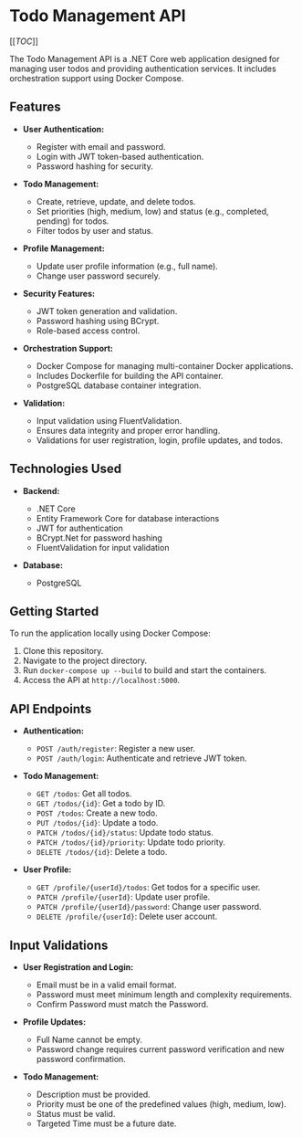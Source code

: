 # Todo Management API
[[_TOC_]]


The Todo Management API is a .NET Core web application designed for managing user todos and providing authentication services. It includes orchestration support using Docker Compose.

## Features

- **User Authentication:**
  - Register with email and password.
  - Login with JWT token-based authentication.
  - Password hashing for security.

- **Todo Management:**
  - Create, retrieve, update, and delete todos.
  - Set priorities (high, medium, low) and status (e.g., completed, pending) for todos.
  - Filter todos by user and status.

- **Profile Management:**
  - Update user profile information (e.g., full name).
  - Change user password securely.

- **Security Features:**
  - JWT token generation and validation.
  - Password hashing using BCrypt.
  - Role-based access control.

- **Orchestration Support:**
  - Docker Compose for managing multi-container Docker applications.
  - Includes Dockerfile for building the API container.
  - PostgreSQL database container integration.

- **Validation:**
  - Input validation using FluentValidation.
  - Ensures data integrity and proper error handling.
  - Validations for user registration, login, profile updates, and todos.

## Technologies Used

- **Backend:**
  - .NET Core
  - Entity Framework Core for database interactions
  - JWT for authentication
  - BCrypt.Net for password hashing
  - FluentValidation for input validation

- **Database:**
  - PostgreSQL

## Getting Started

To run the application locally using Docker Compose:

1. Clone this repository.
2. Navigate to the project directory.
3. Run `docker-compose up --build` to build and start the containers.
4. Access the API at `http://localhost:5000`.

## API Endpoints

- **Authentication:**
  - `POST /auth/register`: Register a new user.
  - `POST /auth/login`: Authenticate and retrieve JWT token.

- **Todo Management:**
  - `GET /todos`: Get all todos.
  - `GET /todos/{id}`: Get a todo by ID.
  - `POST /todos`: Create a new todo.
  - `PUT /todos/{id}`: Update a todo.
  - `PATCH /todos/{id}/status`: Update todo status.
  - `PATCH /todos/{id}/priority`: Update todo priority.
  - `DELETE /todos/{id}`: Delete a todo.

- **User Profile:**
  - `GET /profile/{userId}/todos`: Get todos for a specific user.
  - `PATCH /profile/{userId}`: Update user profile.
  - `PATCH /profile/{userId}/password`: Change user password.
  - `DELETE /profile/{userId}`: Delete user account.

## Input Validations

- **User Registration and Login:**
  - Email must be in a valid email format.
  - Password must meet minimum length and complexity requirements.
  - Confirm Password must match the Password.

- **Profile Updates:**
  - Full Name cannot be empty.
  - Password change requires current password verification and new password confirmation.

- **Todo Management:**
  - Description must be provided.
  - Priority must be one of the predefined values (high, medium, low).
  - Status must be valid.
  - Targeted Time must be a future date.
